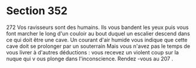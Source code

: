 # Section 352

272
Vos ravisseurs sont des humains. Ils vous bandent les yeux puis
vous font marcher le long d'un couloir au bout duquel un escalier
descend dans ce qui doit être une cave. Un courant d'air humide
vous indique que cette cave doit se prolonger par un souterrain
Mais vous n'avez pas le temps de vous livrer à d'autres
déductions : vous recevez un violent coup sur la nuque qui v ous
plonge dans l'inconscience. Rendez -vous au 207 .